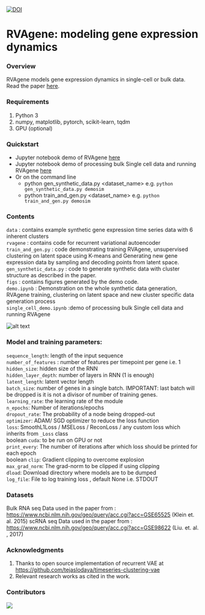 

[![DOI](https://zenodo.org/badge/296531405.svg)](https://zenodo.org/badge/latestdoi/296531405)


# RVAgene: modeling gene expression dynamics 

### Overview
RVAgene models gene expression dynamics in single-cell or bulk data. Read the paper [here](https://www.biorxiv.org/content/10.1101/2020.11.10.375436v1).

### Requirements
1. Python 3
2. numpy, matplotlib, pytorch, scikit-learn, tqdm
3. GPU (optional)


### Quickstart
  - Jupyter notebook demo of RVAgene [here](https://github.com/maclean-lab/RVAgene/blob/master/demo.ipynb)
  - Jupyter notebook demo of processing bulk Single cell data and running RVAgene [here](https://github.com/maclean-lab/RVAgene/blob/master/single_cell_demo.ipynb)
  - Or on the command line
      - python gen_synthetic_data.py <dataset_name> e.g. `python gen_synthetic_data.py demosim`  
      - python train_and_gen.py <dataset_name> e.g. `python train_and_gen.py demosim`


### Contents 
`data` : contains example synthetic gene expression time series data with 6 inherent clusters <br />
`rvagene` : contains code for recurrent variational autoencoder <br />
`train_and_gen.py` : code demonstrating training RVAgene, unsupervised clustering on latent space using K-means and Generating new gene expression data by sampling and decoding points from latent space.  <br />
`gen_synthetic_data.py` : code to generate synthetic data with cluster structure as described in the paper. <br />
`figs` : contains figures generated by the demo code. <br />
`demo.ipynb` : Demonstration on the whole synthetic data generation, RVAgene training, clustering on latent space and new cluster specific data generation process <br />
`single_cell_demo.ipynb` :demo of processing bulk Single cell data and running RVAgene

![alt text](https://github.com/maclean-lab/RVAgene/blob/master/figs/demo.png?raw=true)

### Model and training parameters:
`sequence_length`: length of the input sequence  <br />
`number_of_features` : number of features per timepoint per gene i.e. 1  <br />
`hidden_size`:  hidden size of the RNN <br />
`hidden_layer_depth`: number of layers in RNN (1 is enough) <br />
`latent_length`: latent vector length <br />
`batch_size`: number of genes in a single batch. IMPORTANT: last batch will be dropped is it is not a divisor of number of training genes. <br />
`learning_rate`: the learning rate of the module <br />
`n_epochs`: Number of iterations/epochs <br />
`dropout_rate`: The probability of a node being dropped-out <br />
`optimizer`: ADAM/ SGD optimizer to reduce the loss function <br />
`loss`: SmoothL1Loss / MSELoss / ReconLoss / any custom loss which inherits from `_Loss` class <br />
 boolean `cuda`: to be run on GPU or not <br />
`print_every`: The number of iterations after which loss should be printed for each epoch <br />
boolean `clip`: Gradient clipping to overcome explosion <br />
`max_grad_norm`: The grad-norm to be clipped if using clipping <br />
`dload`: Download directory where models are to be dumped <br />
`log_file`: File to log training loss , default None i.e. STDOUT <br />

### Datasets
Bulk RNA seq Data used in the paper from : https://www.ncbi.nlm.nih.gov/geo/query/acc.cgi?acc=GSE65525 (Klein et. al. 2015)
scRNA seq Data used in the paper from : https://www.ncbi.nlm.nih.gov/geo/query/acc.cgi?acc=GSE98622 (Liu. et. al. , 2017) 
### Acknowledgments 
1. Thanks to open source implementation of recurrent VAE  at https://github.com/tejaslodaya/timeseries-clustering-vae
2. Relevant research works as cited in the work.


### Contributors
<a href="https://github.com/maclean-lab/RVAgene/graphs/contributors">
  <img src="https://contributors-img.web.app/image?repo=maclean-lab/RVAgene" />
</a>
